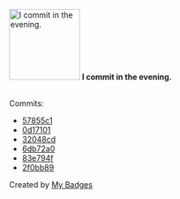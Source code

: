 <img src="https://my-badges.github.io/my-badges/evening-commits.png" alt="I commit in the evening." title="I commit in the evening." width="128">
<strong>I commit in the evening.</strong>
<br><br>

Commits:

- <a href="https://github.com/ksysoev/deriv-bot/commit/57855c1dd0e4a4facdbc1d14c77dc907221868b5">57855c1</a>
- <a href="https://github.com/ksysoev/deriv-bot/commit/0d171019e79e03fcbc9e47910bbd337353248911">0d17101</a>
- <a href="https://github.com/ksysoev/deriv-bot/commit/32048cd9b941eb106de4c36d6e125b7d7fdd7e5e">32048cd</a>
- <a href="https://github.com/ksysoev/deriv-bot/commit/6db72a06f3f95d18d566b255d549cd72b02f7fb8">6db72a0</a>
- <a href="https://github.com/ksysoev/deriv-bot/commit/83e794f9ace9b41eb0b3a4da34c56034c5378814">83e794f</a>
- <a href="https://github.com/ksysoev/deriv-bot/commit/2f0bb89617f5b8b89ff1e16eb467f9bc4fbc7504">2f0bb89</a>


Created by <a href="https://github.com/my-badges/my-badges">My Badges</a>